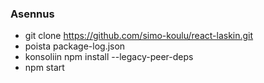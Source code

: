 ### Asennus

- git clone https://github.com/simo-koulu/react-laskin.git
- poista package-log.json
- konsoliin npm install --legacy-peer-deps
- npm start
